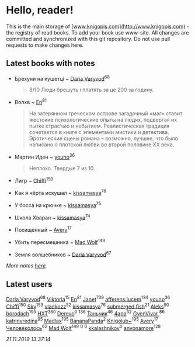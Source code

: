 # Hello, reader!
This is the main storage of [www.knigopis.com](http://www.knigopis.com) - the registry of read books.
To add your book use www-site. All changes are committed and synchronized with this git repository.
Do not use pull requests to make changes here.


## Latest books with notes
* Брехуни на кушетці ~ [Daria Varyvod](users/829/829893410524253-facebook)<sup>68</sup>
    > 8/10 Люди брешуть і платять за це 200 за годину.

* Волхв ~ [En](users/333/333646551-vkontakte)<sup>81</sup>
    > На затерянном греческом острове загадочный «маг» ставит жестокие психологические опыты на людях, подвергая их пытке страстью и небытием. Реалистическая традиция сочетается в книге с элементами мистики и детектива. Эротические сцены романа – возможно, лучшее, что было написано о плотской любви во второй половине XX века.

* Мартин Иден ~ [youno](users/302/302928912-vkontakte)<sup>36</sup>
    > Неплохо. Твердые 7 из 10.

* Лигр ~ [Chiffi](users/105/105831994080785626680-google)<sup>150</sup>

* Как я чёрта искушал ~ [kissamasya](users/684/68439978-vkontakte)<sup>76</sup>

* У босса на крючке ~ [kissamasya](users/684/68439978-vkontakte)<sup>75</sup>

* Школа Хваран ~ [kissamasya](users/684/68439978-vkontakte)<sup>74</sup>

* Похищенный ~ [Avery](users/567/56734832-yandex)<sup>17</sup>

* Убить пересмешника ~ [Mad Wolf](users/947/94738840-vkontakte)<sup>149</sup>

* Земля волшебников ~ [Daria Varyvod](users/829/829893410524253-facebook)<sup>67</sup>


_More notes [here](latest_books_with_notes.md)._


## Latest users
[Daria Varyvod](users/829/829893410524253-facebook)<sup>68</sup> 
[Viktoria](users/270/270444099499-odnoklassniki)<sup>15</sup> 
[En](users/333/333646551-vkontakte)<sup>81</sup> 
[Janet](users/108/108113656204404967440-google)<sup>739</sup> 
[afferens.lucem](users/196/196071655-vkontakte)<sup>134</sup> 
[youno](users/302/302928912-vkontakte)<sup>36</sup> 
[Chiffi](users/105/105831994080785626680-google)<sup>150</sup> 
[Sky](users/118/118049897850017649660-google)<sup>153</sup> 
[vladkozz](users/572/57239276-vkontakte)<sup>52</sup> 
[kissamasya](users/684/68439978-vkontakte)<sup>76</sup> 
[submerged fish](users/471/471364154-yandex)<sup>21</sup> 
[Aleks](users/117/117835844513813219393-google)<sup>90</sup> 
[borodach](users/157/15706320-vkontakte)<sup>195</sup> 
[HXT](users/100/100002563462782-facebook)<sup>360</sup> 
[Derevo](users/109/109320293332154948707-google)<sup>0</sup> 
[](users/115/115826717712507836033-google)<sup>136</sup> 
[Таньчик](users/209/2096581563762610-facebook)<sup>46</sup> 
[4apa](users/117/117392596378069249667-google)<sup>32</sup> 
[GvenVivar ](users/158/158266434925901-facebook)<sup>86</sup> 
[katrinvredina](users/233/2336755-vkontakte)<sup>95</sup> 
[Madlax](users/158/158304782-vkontakte)<sup>195</sup> 
[BananaPanda](users/111/111366593862837434080-google)<sup>2</sup> 
[Knigolub~](users/111/111878597279669641685-google)<sup>195</sup> 
[Avery](users/567/56734832-yandex)<sup>17</sup> 
[Человеколось](users/174/17475979687188177329-mailru)<sup>62</sup> 
[Mad Wolf](users/947/94738840-vkontakte)<sup>149</sup> 
[](users/248/248300842-vkontakte)<sup>0</sup> 
[](users/110/110877021460709820325-google)<sup>0</sup> 
[kkalashnikov](users/111/111832546942967940168-google)<sup>0</sup> 
[anvonamore](users/595/5957175-vkontakte)<sup>128</sup> 


_21.11.2019 13:37:14_
